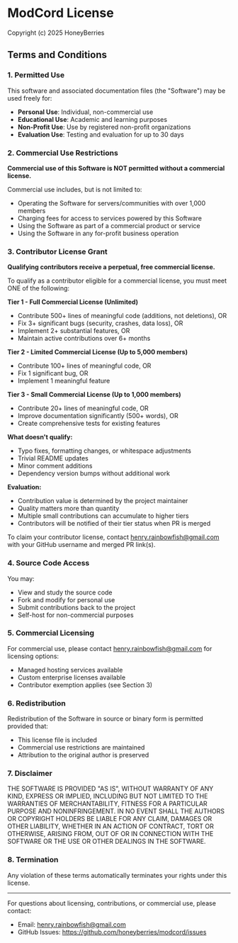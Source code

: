 # ModCord License

Copyright (c) 2025 HoneyBerries 

## Terms and Conditions

### 1. Permitted Use

This software and associated documentation files (the "Software") may be used freely for:

- **Personal Use**: Individual, non-commercial use
- **Educational Use**: Academic and learning purposes
- **Non-Profit Use**: Use by registered non-profit organizations
- **Evaluation Use**: Testing and evaluation for up to 30 days

### 2. Commercial Use Restrictions

**Commercial use of this Software is NOT permitted without a commercial license.**

Commercial use includes, but is not limited to:
- Operating the Software for servers/communities with over 1,000 members
- Charging fees for access to services powered by this Software
- Using the Software as part of a commercial product or service
- Using the Software in any for-profit business operation

### 3. Contributor License Grant

**Qualifying contributors receive a perpetual, free commercial license.**

To qualify as a contributor eligible for a commercial license, you must meet ONE of the following:

**Tier 1 - Full Commercial License (Unlimited)**
- Contribute 500+ lines of meaningful code (additions, not deletions), OR
- Fix 3+ significant bugs (security, crashes, data loss), OR
- Implement 2+ substantial features, OR
- Maintain active contributions over 6+ months

**Tier 2 - Limited Commercial License (Up to 5,000 members)**
- Contribute 100+ lines of meaningful code, OR
- Fix 1 significant bug, OR
- Implement 1 meaningful feature

**Tier 3 - Small Commercial License (Up to 1,000 members)**
- Contribute 20+ lines of meaningful code, OR
- Improve documentation significantly (500+ words), OR
- Create comprehensive tests for existing features

**What doesn't qualify:**
- Typo fixes, formatting changes, or whitespace adjustments
- Trivial README updates
- Minor comment additions
- Dependency version bumps without additional work

**Evaluation:**
- Contribution value is determined by the project maintainer
- Quality matters more than quantity
- Multiple small contributions can accumulate to higher tiers
- Contributors will be notified of their tier status when PR is merged

To claim your contributor license, contact henry.rainbowfish@gmail.com with your GitHub username and merged PR link(s).

### 4. Source Code Access

You may:
- View and study the source code
- Fork and modify for personal use
- Submit contributions back to the project
- Self-host for non-commercial purposes

### 5. Commercial Licensing

For commercial use, please contact henry.rainbowfish@gmail.com for licensing options:
- Managed hosting services available
- Custom enterprise licenses available
- Contributor exemption applies (see Section 3)

### 6. Redistribution

Redistribution of the Software in source or binary form is permitted provided that:
- This license file is included
- Commercial use restrictions are maintained
- Attribution to the original author is preserved

### 7. Disclaimer

THE SOFTWARE IS PROVIDED "AS IS", WITHOUT WARRANTY OF ANY KIND, EXPRESS OR IMPLIED, INCLUDING BUT NOT LIMITED TO THE WARRANTIES OF MERCHANTABILITY, FITNESS FOR A PARTICULAR PURPOSE AND NONINFRINGEMENT. IN NO EVENT SHALL THE AUTHORS OR COPYRIGHT HOLDERS BE LIABLE FOR ANY CLAIM, DAMAGES OR OTHER LIABILITY, WHETHER IN AN ACTION OF CONTRACT, TORT OR OTHERWISE, ARISING FROM, OUT OF OR IN CONNECTION WITH THE SOFTWARE OR THE USE OR OTHER DEALINGS IN THE SOFTWARE.

### 8. Termination

Any violation of these terms automatically terminates your rights under this license.

---

For questions about licensing, contributions, or commercial use, please contact:
- Email: henry.rainbowfish@gmail.com
- GitHub Issues: https://github.com/honeyberries/modcord/issues
